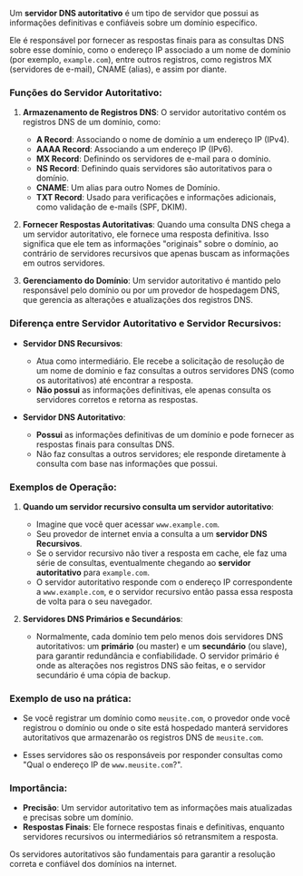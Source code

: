 Um **servidor DNS autoritativo** é um tipo de servidor que possui as informações definitivas e confiáveis sobre um domínio específico.

Ele é responsável por fornecer as respostas finais para as consultas DNS sobre esse domínio, como o endereço IP associado a um nome de domínio (por exemplo, `example.com`), entre outros registros, como registros MX (servidores de e-mail), CNAME (alias), e assim por diante.

### Funções do Servidor Autoritativo:

1. **Armazenamento de Registros DNS**: O servidor autoritativo contém os registros DNS de um domínio, como:
    
    - **A Record**: Associando o nome de domínio a um endereço IP (IPv4).
    - **AAAA Record**: Associando a um endereço IP (IPv6).
    - **MX Record**: Definindo os servidores de e-mail para o domínio.
    - **NS Record**: Definindo quais servidores são autoritativos para o domínio.
    - **CNAME**: Um alias para outro Nomes de Domínio.
    - **TXT Record**: Usado para verificações e informações adicionais, como validação de e-mails (SPF, DKIM).
2. **Fornecer Respostas Autoritativas**: Quando uma consulta DNS chega a um servidor autoritativo, ele fornece uma resposta definitiva. Isso significa que ele tem as informações "originais" sobre o domínio, ao contrário de servidores recursivos que apenas buscam as informações em outros servidores.
    
3. **Gerenciamento do Domínio**: Um servidor autoritativo é mantido pelo responsável pelo domínio ou por um provedor de hospedagem DNS, que gerencia as alterações e atualizações dos registros DNS.
    

### Diferença entre Servidor Autoritativo e Servidor Recursivos:

- **Servidor DNS Recursivos**:
    
    - Atua como intermediário. Ele recebe a solicitação de resolução de um nome de domínio e faz consultas a outros servidores DNS (como os autoritativos) até encontrar a resposta.
    - **Não possui** as informações definitivas, ele apenas consulta os servidores corretos e retorna as respostas.
- **Servidor DNS Autoritativo**:
    
    - **Possui** as informações definitivas de um domínio e pode fornecer as respostas finais para consultas DNS.
    - Não faz consultas a outros servidores; ele responde diretamente à consulta com base nas informações que possui.

### Exemplos de Operação:

1. **Quando um servidor recursivo consulta um servidor autoritativo**:
    
    - Imagine que você quer acessar `www.example.com`.
    - Seu provedor de internet envia a consulta a um **servidor DNS Recursivos**.
    - Se o servidor recursivo não tiver a resposta em cache, ele faz uma série de consultas, eventualmente chegando ao **servidor autoritativo** para `example.com`.
    - O servidor autoritativo responde com o endereço IP correspondente a `www.example.com`, e o servidor recursivo então passa essa resposta de volta para o seu navegador.
2. **Servidores DNS Primários e Secundários**:
    
    - Normalmente, cada domínio tem pelo menos dois servidores DNS autoritativos: um **primário** (ou master) e um **secundário** (ou slave), para garantir redundância e confiabilidade. O servidor primário é onde as alterações nos registros DNS são feitas, e o servidor secundário é uma cópia de backup.

### Exemplo de uso na prática:

- Se você registrar um domínio como `meusite.com`, o provedor onde você registrou o domínio ou onde o site está hospedado manterá servidores autoritativos que armazenarão os registros DNS de `meusite.com`.

- Esses servidores são os responsáveis por responder consultas como "Qual o endereço IP de `www.meusite.com`?".

### Importância:

- **Precisão**: Um servidor autoritativo tem as informações mais atualizadas e precisas sobre um domínio.
- **Respostas Finais**: Ele fornece respostas finais e definitivas, enquanto servidores recursivos ou intermediários só retransmitem a resposta.

Os servidores autoritativos são fundamentais para garantir a resolução correta e confiável dos domínios na internet.
